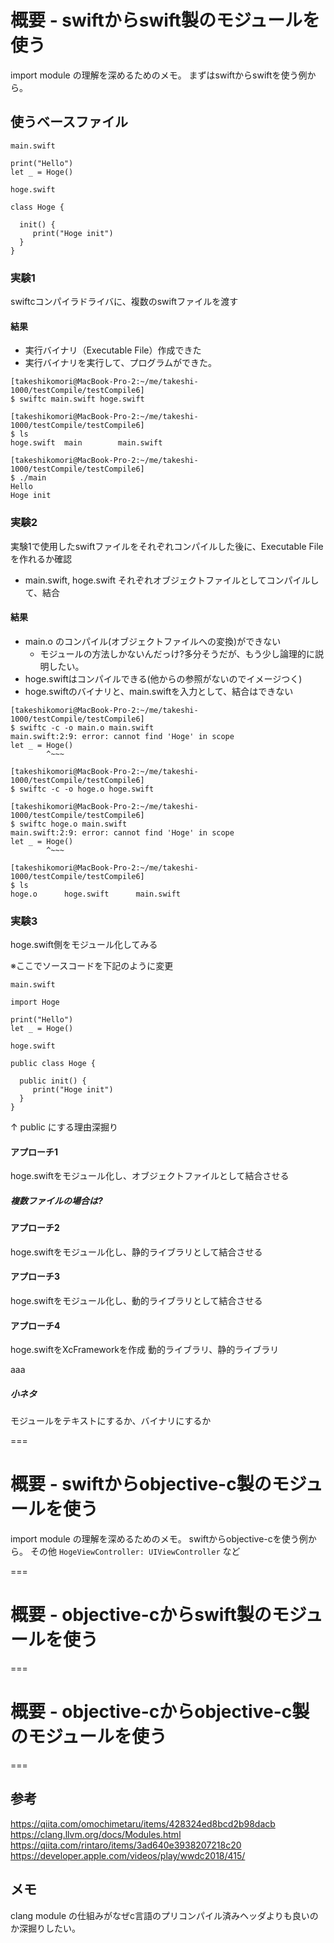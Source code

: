 # 概要 - swiftからswift製のモジュールを使う

import module の理解を深めるためのメモ。
まずはswiftからswiftを使う例から。

## 使うベースファイル

```
main.swift

print("Hello")
let _ = Hoge()

```

```
hoge.swift

class Hoge {

  init() {
     print("Hoge init")
  }
}

```

### 実験1

swiftcコンパイラドライバに、複数のswiftファイルを渡す

#### 結果

- 実行バイナリ（Executable File）作成できた
- 実行バイナリを実行して、プログラムができた。

```
[takeshikomori@MacBook-Pro-2:~/me/takeshi-1000/testCompile/testCompile6]
$ swiftc main.swift hoge.swift

[takeshikomori@MacBook-Pro-2:~/me/takeshi-1000/testCompile/testCompile6]
$ ls
hoge.swift	main		main.swift

[takeshikomori@MacBook-Pro-2:~/me/takeshi-1000/testCompile/testCompile6]
$ ./main 
Hello
Hoge init

```


### 実験2

実験1で使用したswiftファイルをそれぞれコンパイルした後に、Executable File を作れるか確認

- main.swift, hoge.swift それぞれオブジェクトファイルとしてコンパイルして、結合

#### 結果

- main.o のコンパイル(オブジェクトファイルへの変換)ができない
  - モジュールの方法しかないんだっけ?多分そうだが、もう少し論理的に説明したい。
- hoge.swiftはコンパイルできる(他からの参照がないのでイメージつく)
- hoge.swiftのバイナリと、main.swiftを入力として、結合はできない

```
[takeshikomori@MacBook-Pro-2:~/me/takeshi-1000/testCompile/testCompile6]
$ swiftc -c -o main.o main.swift
main.swift:2:9: error: cannot find 'Hoge' in scope
let _ = Hoge()
        ^~~~

[takeshikomori@MacBook-Pro-2:~/me/takeshi-1000/testCompile/testCompile6]
$ swiftc -c -o hoge.o hoge.swift

[takeshikomori@MacBook-Pro-2:~/me/takeshi-1000/testCompile/testCompile6]
$ swiftc hoge.o main.swift
main.swift:2:9: error: cannot find 'Hoge' in scope
let _ = Hoge()
        ^~~~

[takeshikomori@MacBook-Pro-2:~/me/takeshi-1000/testCompile/testCompile6]
$ ls
hoge.o		hoge.swift		main.swift
```

### 実験3

hoge.swift側をモジュール化してみる

※ここでソースコードを下記のように変更

```
main.swift

import Hoge

print("Hello")
let _ = Hoge()

```

```
hoge.swift

public class Hoge {

  public init() {
     print("Hoge init")
  }
}

```
↑ public にする理由深掘り

#### アプローチ1

hoge.swiftをモジュール化し、オブジェクトファイルとして結合させる

##### 複数ファイルの場合は?

#### アプローチ2

hoge.swiftをモジュール化し、静的ライブラリとして結合させる

#### アプローチ3

hoge.swiftをモジュール化し、動的ライブラリとして結合させる

#### アプローチ4

hoge.swiftをXcFrameworkを作成
動的ライブラリ、静的ライブラリ

aaa


##### 小ネタ

モジュールをテキストにするか、バイナリにするか

===

# 概要 - swiftからobjective-c製のモジュールを使う

import module の理解を深めるためのメモ。
swiftからobjective-cを使う例から。
その他 `HogeViewController: UIViewController` など

===

# 概要 - objective-cからswift製のモジュールを使う

===

# 概要 - objective-cからobjective-c製のモジュールを使う

===

## 参考

https://qiita.com/omochimetaru/items/428324ed8bcd2b98dacb
https://clang.llvm.org/docs/Modules.html
https://qiita.com/rintaro/items/3ad640e3938207218c20
https://developer.apple.com/videos/play/wwdc2018/415/

## メモ

clang module の仕組みがなぜc言語のプリコンパイル済みヘッダよりも良いのか深掘りしたい。

